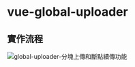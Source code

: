 # vue-global-uploader
## 實作流程
![global-uploader-分塊上傳和斷點續傳功能](https://user-images.githubusercontent.com/58197377/150299777-6262f42f-60b2-4a5a-aa11-cf0179da9555.jpg)

